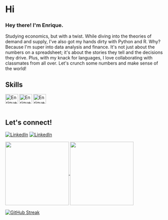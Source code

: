 # Hi

### Hey there! I'm Enrique.

Studying economics, but with a twist. While diving into the theories of demand and supply, I've also got my hands dirty with Python and R. Why? Because I'm super into data analysis and finance. It's not just about the numbers on a spreadsheet; it's about the stories they tell and the decisions they drive. Plus, with my knack for languages, I love collaborating with classmates from all over. Let's crunch some numbers and make sense of the world!

## Skills
  
<div style="display: inline_block">
  <img align="center" alt="Enrique-Python" height="30" width="40" src="https://cdn.jsdelivr.net/gh/devicons/devicon/icons/python/python-original.svg" />
  <img align="center" alt="Enrique-R" height="30" width="40" src="https://cdn.jsdelivr.net/gh/devicons/devicon/icons/r/r-original.svg" />
  <img align="center" alt="Enrique-SQL" height="30" width="40" src="https://cdn.jsdelivr.net/gh/devicons/devicon/icons/mysql/mysql-original.svg" />
  <br>
  <br>
</div>

## Let's connect!

[![LinkedIn](https://img.shields.io/badge/LinkedIn-000?style=for-the-badge&logo=linkedin&logoColor=0E76A8)](https://www.linkedin.com/in/enriqueavilam/)
[![LinkedIn](https://img.shields.io/badge/GitHub-000?style=for-the-badge&logo=github&logoColor=0E76A8)](https://www.github.com/eavila-economist)


<a href="https://github.com/eavila-economist/github-readme-stats">
  <img height=200 align="center" src="https://github-readme-stats.vercel.app/api?username=eavila-economist" />
</a>
<a href="https://github.com/eavila-economist/convoychat">
  <img height=200 align="center" src="https://github-readme-stats.vercel.app/api/top-langs?username=eavila-economist&layout=compact&langs_count=8&card_width=320" />
</a>

[![GitHub Streak](https://streak-stats.demolab.com/?user=eavila-economist&theme=bear&background=000&border=30A3DC&dates=FFF)](https://git.io/streak-stats)